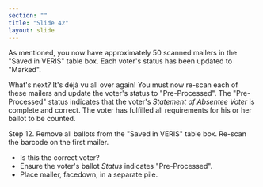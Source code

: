 ```yaml
---
section: ""
title: "Slide 42"
layout: slide
---
```


As mentioned, you now have approximately 50 scanned mailers in the "Saved in VERIS" table box. Each voter's status has been updated to "Marked".

What's next? It's déjà vu all over again! You must now re-scan each of these mailers and update the voter's status to "Pre-Processed". The "Pre-Processed" status indicates that the voter's _Statement of Absentee Voter_ is complete and correct. The voter has fulfilled all requirements for his or her ballot to be counted.

Step 12. Remove all ballots from the "Saved in VERIS" table box. Re-scan the barcode on the first mailer.

- Is this the correct voter?
- Ensure the voter's ballot _Status_ indicates "Pre-Processed".
- Place mailer, facedown, in a separate pile.